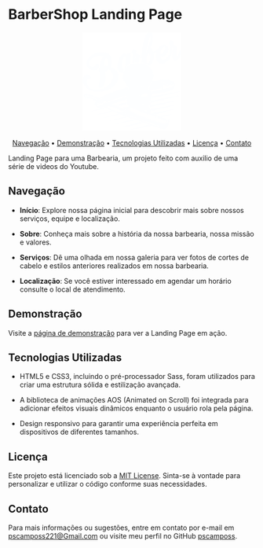 # BarberShop Landing Page

<p align="center">
  <img src="res\assets\images\logo.svg" alt="BarberShop Logo" width="200" height="200">
</p>

<p align="center">
  <a href="#navegação">Navegação</a> •
  <a href="#demonstração">Demonstração</a> •
  <a href="#tecnologias-utilizadas">Tecnologias Utilizadas</a> •
  <a href="#licença">Licença</a> •
  <a href="#contato">Contato</a>
</p>

Landing Page para uma Barbearia, um projeto feito com auxilio de uma série de videos do Youtube.

## Navegação

- **Início**: Explore nossa página inicial para descobrir mais sobre nossos serviços, equipe e localização.

- **Sobre**: Conheça mais sobre a história da nossa barbearia, nossa missão e valores.

- **Serviços**: Dê uma olhada em nossa galeria para ver fotos de cortes de cabelo e estilos anteriores realizados em nossa barbearia.

- **Localização**: Se você estiver interessado em agendar um horário consulte o local de atendimento.

## Demonstração

Visite a [página de demonstração](https://barbearia.pscampos.online/) para ver a Landing Page em ação.

## Tecnologias Utilizadas

- HTML5 e CSS3, incluindo o pré-processador Sass, foram utilizados para criar uma estrutura sólida e estilização avançada.

- A biblioteca de animações AOS (Animated on Scroll) foi integrada para adicionar efeitos visuais dinâmicos enquanto o usuário rola pela página.

- Design responsivo para garantir uma experiência perfeita em dispositivos de diferentes tamanhos.

## Licença

Este projeto está licenciado sob a [MIT License](https://opensource.org/licenses/MIT). Sinta-se à vontade para personalizar e utilizar o código conforme suas necessidades.

## Contato

Para mais informações ou sugestões, entre em contato por e-mail em [pscamposs221@Gmail.com](mailto:pscamposs221@Gmail.com) ou visite meu perfil no GitHub [pscamposs](https://github.com/pscamposs).
